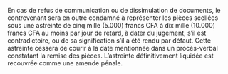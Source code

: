 En cas de refus de communication ou de dissimulation de documents, le contrevenant sera en outre condamné à représenter les pièces scellées sous une astreinte de cinq mille (5.000) francs CFA à dix mille (10.000) francs CFA au moins par jour de retard, à dater du jugement, s’il est contradictoire, ou de sa signification s’il a été rendu par défaut.
Cette astreinte cessera de courir à la date mentionnée dans un procès-verbal constatant la remise des pièces.
L’astreinte définitivement liquidée est recouvrée comme une amende pénale.